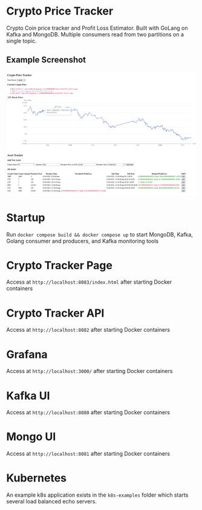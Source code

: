 # Crypto Price Tracker

Crypto Coin price tracker and Profit Loss Estimator. Built with GoLang on Kafka and MongoDB. 
Multiple consumers read from two partitions on a single topic. 

## Example Screenshot
<!-- ![Alt text](/screenshots/alpha.png "AlpBha Version") -->
![Alt text](/screenshots/beta-1.png "Beta Version")

# Startup
Run `docker compose build && docker compose up` to start MongoDB, Kafka, Golang consumer and producers, and Kafka monitoring tools

# Crypto Tracker Page
Access at `http://localhost:8083/index.html` after starting Docker containers

# Crypto Tracker API
Access at `http://localhost:8082` after starting Docker containers

# Grafana
Access at `http://localhost:3000/` after starting Docker containers

# Kafka UI 
Access at `http://localhost:8080` after starting Docker containers 

# Mongo UI
Access at `http://localhost:8081` after starting Docker containers 

# Kubernetes
An example k8s application exists in the `k8s-examples` folder which starts several load balanced echo servers. 
